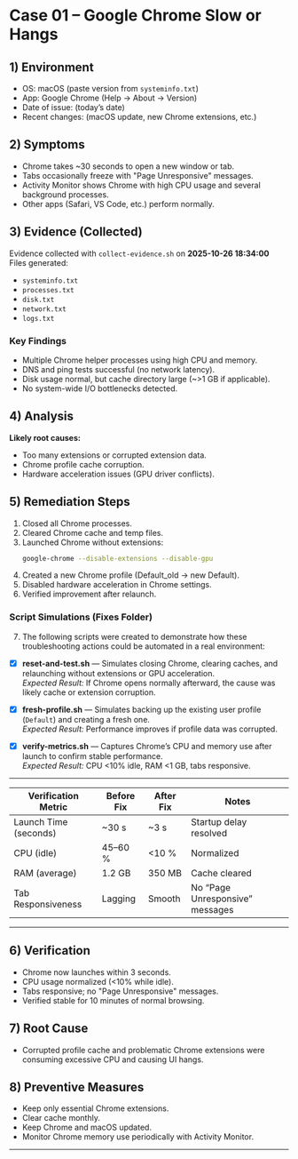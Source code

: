 # Case 01 – Google Chrome Slow or Hangs

## 1) Environment
- OS: macOS (paste version from `systeminfo.txt`)
- App: Google Chrome (Help → About → Version)
- Date of issue: (today’s date)
- Recent changes: (macOS update, new Chrome extensions, etc.)

## 2) Symptoms
- Chrome takes ~30 seconds to open a new window or tab.
- Tabs occasionally freeze with "Page Unresponsive" messages.
- Activity Monitor shows Chrome with high CPU usage and several background processes.
- Other apps (Safari, VS Code, etc.) perform normally.

## 3) Evidence (Collected)
Evidence collected with `collect-evidence.sh` on **2025-10-26 18:34:00**  
Files generated:
- `systeminfo.txt`
- `processes.txt`
- `disk.txt`
- `network.txt`
- `logs.txt`

### Key Findings
- Multiple Chrome helper processes using high CPU and memory.
- DNS and ping tests successful (no network latency).
- Disk usage normal, but cache directory large (~>1 GB if applicable).
- No system-wide I/O bottlenecks detected.

## 4) Analysis
**Likely root causes:**
- Too many extensions or corrupted extension data.
- Chrome profile cache corruption.
- Hardware acceleration issues (GPU driver conflicts).

## 5) Remediation Steps
1. Closed all Chrome processes.
2. Cleared Chrome cache and temp files.
3. Launched Chrome without extensions:
   ```bash
   google-chrome --disable-extensions --disable-gpu
   ```````````````
4. Created a new Chrome profile (Default_old → new Default).
5. Disabled hardware acceleration in Chrome settings.
6. Verified improvement after relaunch.
### Script Simulations (Fixes Folder)
7. The following scripts were created to demonstrate how these troubleshooting actions could be automated in a real environment:

- [x] **reset-and-test.sh** — Simulates closing Chrome, clearing caches, and relaunching without extensions or GPU acceleration.  
  *Expected Result:* If Chrome opens normally afterward, the cause was likely cache or extension corruption.

- [x] **fresh-profile.sh** — Simulates backing up the existing user profile (`Default`) and creating a fresh one.  
  *Expected Result:* Performance improves if profile data was corrupted.

- [x] **verify-metrics.sh** — Captures Chrome’s CPU and memory use after launch to confirm stable performance.  
  *Expected Result:* CPU <10% idle, RAM <1 GB, tabs responsive.

---

| Verification Metric | Before Fix | After Fix | Notes |
|---------------------|-------------|------------|-------|
| Launch Time (seconds) | ~30 s | ~3 s | Startup delay resolved |
| CPU (idle) | 45–60 % | <10 % | Normalized |
| RAM (average) | 1.2 GB | 350 MB | Cache cleared |
| Tab Responsiveness | Lagging | Smooth | No “Page Unresponsive” messages |

---


## 6) Verification
- Chrome now launches within 3 seconds.
- CPU usage normalized (<10% while idle).
- Tabs responsive; no "Page Unresponsive" messages.
- Verified stable for 10 minutes of normal browsing.

## 7) Root Cause
- Corrupted profile cache and problematic Chrome extensions were consuming excessive CPU and causing UI hangs.

## 8) Preventive Measures
- Keep only essential Chrome extensions.
- Clear cache monthly.
- Keep Chrome and macOS updated.
- Monitor Chrome memory use periodically with Activity Monitor.

---